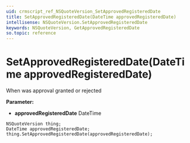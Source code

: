 ```yaml
---
uid: crmscript_ref_NSQuoteVersion_SetApprovedRegisteredDate
title: SetApprovedRegisteredDate(DateTime approvedRegisteredDate)
intellisense: NSQuoteVersion.SetApprovedRegisteredDate
keywords: NSQuoteVersion, GetApprovedRegisteredDate
so.topic: reference
---
```


# SetApprovedRegisteredDate(DateTime approvedRegisteredDate)

When was approval granted or rejected

**Parameter:** 
* **approvedRegisteredDate** DateTime

```crmscript
NSQuoteVersion thing;
DateTime approvedRegisteredDate;
thing.SetApprovedRegisteredDate(approvedRegisteredDate);
```

